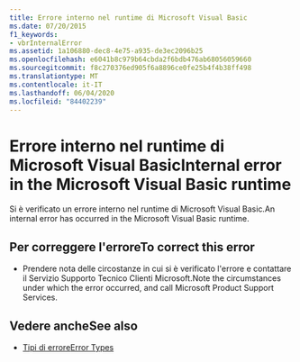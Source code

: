 ```yaml
---
title: Errore interno nel runtime di Microsoft Visual Basic
ms.date: 07/20/2015
f1_keywords:
- vbrInternalError
ms.assetid: 1a106880-dec8-4e75-a935-de3ec2096b25
ms.openlocfilehash: e6041b8c979b64cbda2f6bdb476ab68056059660
ms.sourcegitcommit: f8c270376ed905f6a8896ce0fe25b4f4b38ff498
ms.translationtype: MT
ms.contentlocale: it-IT
ms.lasthandoff: 06/04/2020
ms.locfileid: "84402239"
---
```

# <a name="internal-error-in-the-microsoft-visual-basic-runtime"></a><span data-ttu-id="12687-102">Errore interno nel runtime di Microsoft Visual Basic</span><span class="sxs-lookup"><span data-stu-id="12687-102">Internal error in the Microsoft Visual Basic runtime</span></span>
<span data-ttu-id="12687-103">Si è verificato un errore interno nel runtime di Microsoft Visual Basic.</span><span class="sxs-lookup"><span data-stu-id="12687-103">An internal error has occurred in the Microsoft Visual Basic runtime.</span></span>  
  
## <a name="to-correct-this-error"></a><span data-ttu-id="12687-104">Per correggere l'errore</span><span class="sxs-lookup"><span data-stu-id="12687-104">To correct this error</span></span>  
  
- <span data-ttu-id="12687-105">Prendere nota delle circostanze in cui si è verificato l'errore e contattare il Servizio Supporto Tecnico Clienti Microsoft.</span><span class="sxs-lookup"><span data-stu-id="12687-105">Note the circumstances under which the error occurred, and call Microsoft Product Support Services.</span></span>  
  
## <a name="see-also"></a><span data-ttu-id="12687-106">Vedere anche</span><span class="sxs-lookup"><span data-stu-id="12687-106">See also</span></span>

- [<span data-ttu-id="12687-107">Tipi di errore</span><span class="sxs-lookup"><span data-stu-id="12687-107">Error Types</span></span>](../programming-guide/language-features/error-types.md)
